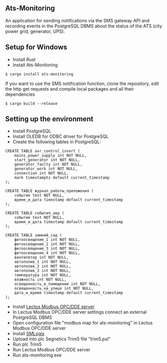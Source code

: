 ## Ats-Monitoring
An application for sending notifications via the SMS gateway API and recording events in the PostgreSQL DBMS about the status of the ATS (city power grid, generator, UPS).
## Setup for Windows
* Install Rust
* Install Ats-Monitoring
```
$ cargo install ats-monitoring
```
If you want to use the SMS notification function, clone the repository, edit the http get requests and
compile local packages and all their dependencies
```
$ cargo build --release
```
## Setting up the environment
* Install PostgreSQL
* Install OLEDB for ODBC driver for PostgreSQL
* Create the following tables in PostgreSQL:
```
CREATE TABLE avr_control_insert (
    mains_power_supply int NOT NULL,
    start_generator int NOT NULL,
    generator_faulty int NOT NULL,
    generator_work int NOT NULL,
    connection int NOT NULL,
    mark timestamptz default current_timestamp
);
```
```
CREATE TABLE журнал_работы_приложения (
    событие text NOT NULL,
    время_и_дата timestamp default current_timestamp
);
```
```
CREATE TABLE события_авр (
    событие text NOT NULL,
    время_и_дата timestamp default current_timestamp
);
```
```
CREATE TABLE зимний_сад (
    фитоосвещение_1 int NOT NULL,
    фитоосвещение_2 int NOT NULL,
    фитоосвещение_3 int NOT NULL,
    фитоосвещение_4 int NOT NULL,
    вентилятор int NOT NULL,
    автополив_1 int NOT NULL,
    автополив_2 int NOT NULL,
    автополив_3 int NOT NULL,
    температура int NOT NULL,
    влажность int NOT NULL,
    освещенность_в_помещении int NOT NULL, 
    освещенность_на_улице int NOT NULL,
    дата_и_время timestamp default current_timestamp
);
```
* Install [Lectus Modbus OPC/DDE server](http://www.lectussoft.com/)
* In Lectus Modbus OPC/DDE server settings connect an external PostgreSQL DBMS
* Open configuration file "modbus map for ats-monitoring" in Lectus Modbus OPC/DDE server
* Install [SMLogix](https://segnetics.com/ru/smlogix)
* Upload into plc Segnetics Trim5 file "trim5.psl"
* Run plc Trim5
* Run Lectus Modbus OPC/DDE server
* Run ats-monitoring.exe
